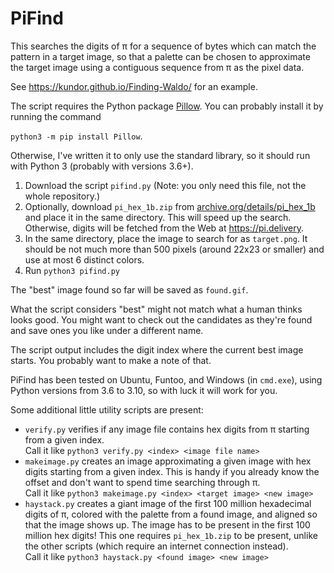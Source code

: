 # PiFind

This searches the digits of π for a sequence of bytes which can match the pattern
in a target image, so that a palette can be chosen to approximate the target image
using a contiguous sequence from π as the pixel data.

See https://kundor.github.io/Finding-Waldo/ for an example.

The script requires the Python package [Pillow](https://python-pillow.org/).
You can probably install it by running the command

`python3 -m pip install Pillow`.

Otherwise, I've written it to only use the standard library, so it should run
with Python 3 (probably with versions 3.6+).

1. Download the script `pifind.py`  (Note: you only need this file, not the whole repository.)
2. Optionally, download `pi_hex_1b.zip` from [archive.org/details/pi\_hex\_1b](https://archive.org/details/pi_hex_1b)
   and place it in the same directory.
   This will speed up the search. Otherwise, digits will be fetched from the Web at https://pi.delivery.
3. In the same directory, place the image to search for as `target.png`. It should be not
   much more than 500 pixels (around 22x23 or smaller) and use at most 6 distinct colors.
4. Run `python3 pifind.py`

The "best" image found so far will be saved as `found.gif`.

What the script considers "best" might not match what a human thinks looks good.
You might want to check out the candidates as they're found and save ones you like
under a different name.

The script output includes the digit index where the current best image starts.
You probably want to make a note of that.

PiFind has been tested on Ubuntu, Funtoo, and Windows (in `cmd.exe`), using Python versions from 3.6 to 3.10,
so with luck it will work for you.

Some additional little utility scripts are present:

* `verify.py` verifies if any image file contains hex digits from π starting from a given index.  
  Call it like `python3 verify.py <index> <image file name>`
* `makeimage.py` creates an image approximating a given image with hex digits starting from a given index.
  This is handy if you already know the offset and don't want to spend time searching through π.  
  Call it like `python3 makeimage.py <index> <target image> <new image>`
* `haystack.py` creates a giant image of the first 100 million hexadecimal digits of π, colored with the
  palette from a found image, and aligned so that the image shows up.
  The image has to be present in the first 100 million hex digits!
  This one requires `pi_hex_1b.zip` to be present, unlike the other scripts (which require an
  internet connection instead).  
  Call it like `python3 haystack.py <found image> <new image>`
